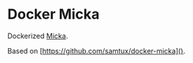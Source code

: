 # Docker Micka
Dockerized [Micka](http://micka.bnhelp.cz).

Based on [https://github.com/samtux/docker-micka]().
